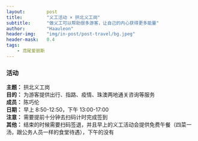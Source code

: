 ```yaml
---
layout:        post
title:         "义工活动 × 拱北义工岗"
subtitle:      "做义工可以帮助很多游客，让自己的内心获得更多能量"
author:        "Haauleon"
header-img:    "img/in-post/post-travel/bg.jpeg"
header-mask:   0.4
tags:
    - 鸢尾爱丽斯
---
```


### 活动
**主题：** 拱北义工岗                              
**目的：** 为游客提供出行、指路、疫情、珠澳两地通关咨询等服务                                                  
**成员：** 陈巧伦        
**日期：** 早上 8:50-12:50，下午 13:00-17:00                             
**注意：** 需要提前十分钟去扫码计时完成签到                   
**其他：** 结束的时候需要扫码签退，并且早上的义工活动会提供免费午餐（四菜一汤，跟公务人员一样的食堂待遇），下午的没有                 
